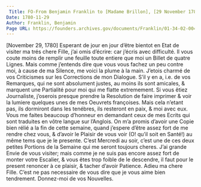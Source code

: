 ```yaml
---
 Title: FO-From Benjamin Franklin to [Madame Brillon], [29 November 1780]
Date: 1780-11-29
Author: Franklin, Benjamin
Page URL: https://founders.archives.gov/documents/Franklin/01-34-02-0048
---
```


[November 29, 1780]
Esperant de jour en jour d’être bientot en Etat de visiter ma trés chere Fille, j’ai omis d’écrire: car j’écris avec difficulté. Il vous coute moins de remplir une feuille toute entiere que moi un Billet de quatre Lignes. Mais comme j’entends dire que vous vous fachez un peu contre moi, à cause de ma Silence, me voici la plume à la main.
J’etois charmé de vos Criticismes sur les Corrections de mon Dialogue. S’il y en a, i.e. de vos Remarques, qui ne sont absolument justes, au moins ils sont amicales, & marquent une Partialité pour moi qui me flatte extremement. Si vous êtiez Journaliste, j’oserois presque prendre la Resolution de faire imprimer & voir la lumiere quelques unes de mes Oeuvrets françoises. Mais cela n’etant pas, ils dormiront dans les tenébres, ils resteront en paix, & moi avec eux.
Vous me faites beaucoup d’honneur en demandant ceux de mes Ecrits qui sont traduites en vôtre langue sur l’Anglois. On m’a promis d’avoir une Copie bien rélié a la fin de cette semaine, quand j’espere d’être assez fort de me rendre chez vous, & d’avoir le Plaisir de vous voir (O! qu’il soit en Santé!) au même tems que je le presente.
C’est Mercredi au soir, c’est une de ces deux petites Portions de la Semaine qui me seront toujours cheres. J’ai grande Envie de vous visiter; mais comme je ne suis pas encore assez fort de monter votre Escalier, & vous êtes trop foible de le descendre, il faut pour le present renoncer à ce plaisir, & tacher d’avoir Patience.
Adieu ma chere Fille. C’est ne pas necessaire de vous dire que je vous aime bien tendrement.
Donnez-moi de vos Nouvelles.

